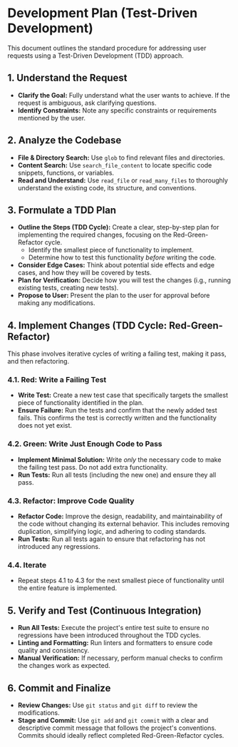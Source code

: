 # Development Plan (Test-Driven Development)

This document outlines the standard procedure for addressing user requests using a Test-Driven Development (TDD) approach.

## 1. Understand the Request

*   **Clarify the Goal:** Fully understand what the user wants to achieve. If the request is ambiguous, ask clarifying questions.
*   **Identify Constraints:** Note any specific constraints or requirements mentioned by the user.

## 2. Analyze the Codebase

*   **File & Directory Search:** Use `glob` to find relevant files and directories.
*   **Content Search:** Use `search_file_content` to locate specific code snippets, functions, or variables.
*   **Read and Understand:** Use `read_file` or `read_many_files` to thoroughly understand the existing code, its structure, and conventions.

## 3. Formulate a TDD Plan

*   **Outline the Steps (TDD Cycle):** Create a clear, step-by-step plan for implementing the required changes, focusing on the Red-Green-Refactor cycle.
    *   Identify the smallest piece of functionality to implement.
    *   Determine how to test this functionality *before* writing the code.
*   **Consider Edge Cases:** Think about potential side effects and edge cases, and how they will be covered by tests.
*   **Plan for Verification:** Decide how you will test the changes (i.g., running existing tests, creating new tests).
*   **Propose to User:** Present the plan to the user for approval before making any modifications.

## 4. Implement Changes (TDD Cycle: Red-Green-Refactor)

This phase involves iterative cycles of writing a failing test, making it pass, and then refactoring.

### 4.1. Red: Write a Failing Test

*   **Write Test:** Create a new test case that specifically targets the smallest piece of functionality identified in the plan.
*   **Ensure Failure:** Run the tests and confirm that the newly added test fails. This confirms the test is correctly written and the functionality does not yet exist.

### 4.2. Green: Write Just Enough Code to Pass

*   **Implement Minimal Solution:** Write *only* the necessary code to make the failing test pass. Do not add extra functionality.
*   **Run Tests:** Run all tests (including the new one) and ensure they all pass.

### 4.3. Refactor: Improve Code Quality

*   **Refactor Code:** Improve the design, readability, and maintainability of the code without changing its external behavior. This includes removing duplication, simplifying logic, and adhering to coding standards.
*   **Run Tests:** Run all tests again to ensure that refactoring has not introduced any regressions.

### 4.4. Iterate

*   Repeat steps 4.1 to 4.3 for the next smallest piece of functionality until the entire feature is implemented.

## 5. Verify and Test (Continuous Integration)

*   **Run All Tests:** Execute the project's entire test suite to ensure no regressions have been introduced throughout the TDD cycles.
*   **Linting and Formatting:** Run linters and formatters to ensure code quality and consistency.
*   **Manual Verification:** If necessary, perform manual checks to confirm the changes work as expected.

## 6. Commit and Finalize

*   **Review Changes:** Use `git status` and `git diff` to review the modifications.
*   **Stage and Commit:** Use `git add` and `git commit` with a clear and descriptive commit message that follows the project's conventions. Commits should ideally reflect completed Red-Green-Refactor cycles.
